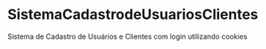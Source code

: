 # SistemaCadastrodeUsuariosClientes
Sistema de Cadastro de Usuários e Clientes com login utilizando cookies


